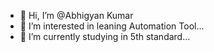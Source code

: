 - 👋 Hi, I’m @Abhigyan Kumar
- 👀 I’m interested in leaning Automation Tool...
- 🌱 I’m currently studying in 5th standard...


<!---
Prabhakarraju-7/Prabhakarraju-7 is a ✨ special ✨ repository because its `README.md` (this file) appears on your GitHub profile.
You can click the Preview link to take a look at your changes.
--->
